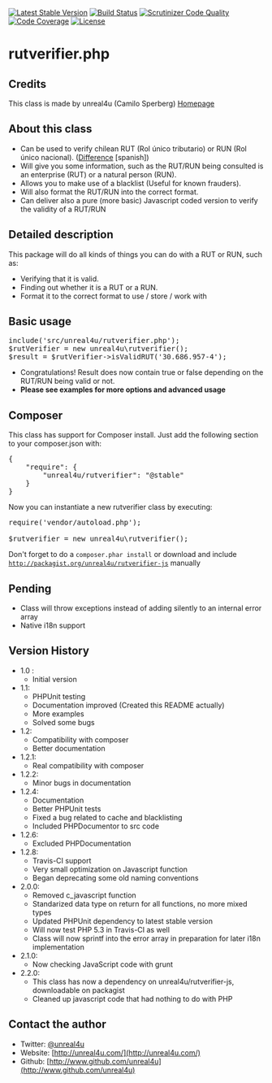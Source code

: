 [![Latest Stable Version](https://poser.pugx.org/unreal4u/rutverifier/v/stable.png)](https://packagist.org/packages/unreal4u/rutverifier)
[![Build Status](https://travis-ci.org/unreal4u/rutverifier.png?branch=master)](https://travis-ci.org/unreal4u/rutverifier)
[![Scrutinizer Code Quality](https://scrutinizer-ci.com/g/unreal4u/rutverifier/badges/quality-score.png?s=41b9a0c72279222d0e5172565ea4f9944b6c0e5e)](https://scrutinizer-ci.com/g/unreal4u/rutverifier/)
[![Code Coverage](https://scrutinizer-ci.com/g/unreal4u/rutverifier/badges/coverage.png?s=bf9bcc36803a605d4f7d2e642c1b2648af94cb2c)](https://scrutinizer-ci.com/g/unreal4u/rutverifier/)
[![License](https://poser.pugx.org/unreal4u/rutverifier/license.png)](https://packagist.org/packages/unreal4u/rutverifier)

rutverifier.php
======

Credits
--------

This class is made by unreal4u (Camilo Sperberg) [Homepage](http://unreal4u.com/)

About this class
--------

* Can be used to verify chilean RUT (Rol único tributario) or RUN (Rol único nacional). (<a href="http://www.registrocivil.cl/PortalOI/html/faq/Cod_Area_4/Cod_Tema_30/pregunta_155.html">Difference</a> [spanish])
* Will give you some information, such as the RUT/RUN being consulted is an enterprise (RUT) or a natural person (RUN).
* Allows you to make use of a blacklist (Useful for known frauders).
* Will also format the RUT/RUN into the correct format.
* Can deliver also a pure (more basic) Javascript coded version to verify the validity of a RUT/RUN

Detailed description
---------

This package will do all kinds of things you can do with a RUT or RUN, such as:

* Verifying that it is valid.
* Finding out whether it is a RUT or a RUN.
* Format it to the correct format to use / store / work with

Basic usage
----------

<pre>include('src/unreal4u/rutverifier.php');
$rutVerifier = new unreal4u\rutverifier();
$result = $rutVerifier->isValidRUT('30.686.957-4');
</pre>
* Congratulations! Result does now contain true or false depending on the RUT/RUN being valid or not.
* **Please see examples for more options and advanced usage**

Composer
----------

This class has support for Composer install. Just add the following section to your composer.json with:

<pre>
{
    "require": {
        "unreal4u/rutverifier": "@stable"
    }
}
</pre>

Now you can instantiate a new rutverifier class by executing:

<pre>
require('vendor/autoload.php');

$rutverifier = new unreal4u\rutverifier();
</pre>

Don't forget to do a <code>composer.phar install</code> or download and include
<code>http://packagist.org/unreal4u/rutverifier-js</code> manually

Pending
---------
* Class will throw exceptions instead of adding silently to an internal error array
* Native i18n support

Version History
----------

* 1.0 :
    * Initial version
* 1.1:
    * PHPUnit testing
    * Documentation improved (Created this README actually)
    * More examples
    * Solved some bugs
* 1.2:
    * Compatibility with composer
    * Better documentation
* 1.2.1:
    * Real compatibility with composer
* 1.2.2:
    * Minor bugs in documentation
* 1.2.4:
    * Documentation
    * Better PHPUnit tests
    * Fixed a bug related to cache and blacklisting
    * Included PHPDocumentor to src code
* 1.2.6:
    * Excluded PHPDocumentation
* 1.2.8:
    * Travis-CI support
    * Very small optimization on Javascript function
    * Began deprecating some old naming conventions
* 2.0.0:
    * Removed c_javascript function
    * Standarized data type on return for all functions, no more mixed types
    * Updated PHPUnit dependency to latest stable version
    * Will now test PHP 5.3 in Travis-CI as well
    * Class will now sprintf into the error array in preparation for later i18n implementation
* 2.1.0:
    * Now checking JavaScript code with grunt
* 2.2.0:
    * This class has now a dependency on unreal4u/rutverifier-js, downloadable on packagist
    * Cleaned up javascript code that had nothing to do with PHP

Contact the author
-------

* Twitter: [@unreal4u](http://twitter.com/unreal4u)
* Website: [http://unreal4u.com/](http://unreal4u.com/)
* Github:  [http://www.github.com/unreal4u](http://www.github.com/unreal4u)
